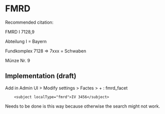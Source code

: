 # FMRD
Recommended citation:

FMRD I 7128,9

Abteilung I = Bayern

Fundkomplex 7128 => 7xxx = Schwaben

Münze Nr. 9

## Implementation (draft)

Add in Admin UI > Modify settings > Factes > + : fmrd_facet

        <subject localType="fmrd">IV 3456</subject>

Needs to be done is this way because otherwise the search might not work.
